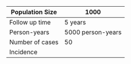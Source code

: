 | Population Size | 1000              |
|-----------------|-------------------|
| Follow up time  | 5 years           |
| Person-years    | 5000 person-years |
| Number of cases | 50                |
| Incidence